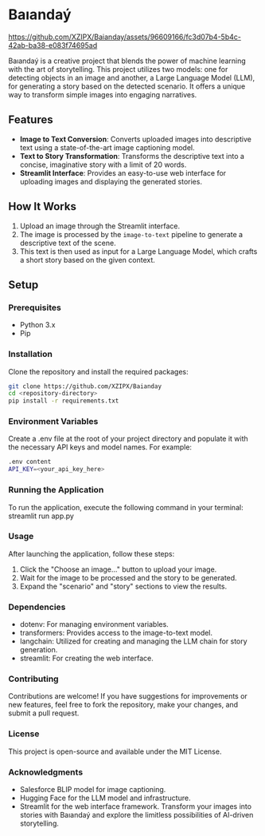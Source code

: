 # Baıandaý


https://github.com/XZIPX/Baianday/assets/96609166/fc3d07b4-5b4c-42ab-ba38-e083f74695ad


Baıandaý is a creative project that blends the power of machine learning with the art of storytelling. This project utilizes two models: one for detecting objects in an image and another, a Large Language Model (LLM), for generating a story based on the detected scenario. It offers a unique way to transform simple images into engaging narratives.

## Features

- **Image to Text Conversion**: Converts uploaded images into descriptive text using a state-of-the-art image captioning model.
- **Text to Story Transformation**: Transforms the descriptive text into a concise, imaginative story with a limit of 20 words.
- **Streamlit Interface**: Provides an easy-to-use web interface for uploading images and displaying the generated stories.

## How It Works

1. Upload an image through the Streamlit interface.
2. The image is processed by the `image-to-text` pipeline to generate a descriptive text of the scene.
3. This text is then used as input for a Large Language Model, which crafts a short story based on the given context.

## Setup

### Prerequisites

- Python 3.x
- Pip

### Installation

Clone the repository and install the required packages:
```bash
git clone https://github.com/XZIPX/Baianday
cd <repository-directory>
pip install -r requirements.txt
```

### Environment Variables
Create a .env file at the root of your project directory and populate it with the necessary API keys and model names. For example:
```bash
.env content
API_KEY=<your_api_key_here>
```
### Running the Application
To run the application, execute the following command in your terminal:
streamlit run app.py

### Usage
After launching the application, follow these steps:

1. Click the "Choose an image..." button to upload your image.
2. Wait for the image to be processed and the story to be generated.
3. Expand the "scenario" and "story" sections to view the results.
### Dependencies
 - dotenv: For managing environment variables.
 - transformers: Provides access to the image-to-text model.
 - langchain: Utilized for creating and managing the LLM chain for story generation.
 - streamlit: For creating the web interface.
### Contributing
Contributions are welcome! If you have suggestions for improvements or new features, feel free to fork the repository, make your changes, and submit a pull request.

### License
This project is open-source and available under the MIT License.

### Acknowledgments
- Salesforce BLIP model for image captioning.
- Hugging Face for the LLM model and infrastructure.
- Streamlit for the web interface framework.
Transform your images into stories with Baıandaý and explore the limitless possibilities of AI-driven storytelling.
